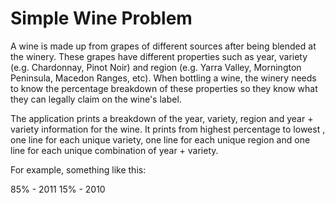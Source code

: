 # Simple Wine Problem

A wine is made up from grapes of different sources after being blended at the winery.  These grapes have different properties such as year, variety (e.g. Chardonnay, Pinot Noir) and region (e.g. Yarra Valley, Mornington Peninsula, Macedon Ranges, etc).  When bottling a wine, the winery needs to know the percentage breakdown of these properties so they know what they can legally claim on the wine's label.

The application prints a breakdown of the year, variety, region and year + variety information for the wine.  It prints from highest percentage to lowest , one line for each unique variety, one line for each unique region and one line for each unique combination of year + variety.

For example, something like this:

85% - 2011
15% - 2010

